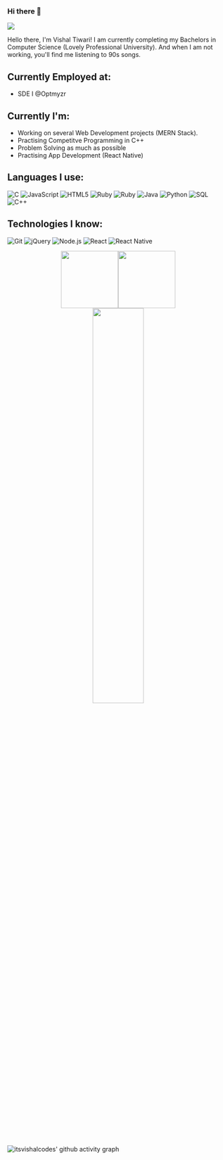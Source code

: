 ### Hi there 👋

<!--
**Vishu1694/vishu1694** is a ✨ _special_ ✨ repository because its `README.md` (this file) appears on your GitHub profile.

Here are some ideas to get you started:

- 🔭 I’m currently working on ...
- 🌱 I’m currently learning ...
- 👯 I’m looking to collaborate on ...
- 🤔 I’m looking for help with ...
- 💬 Ask me about ...
- 📫 How to reach me: ...
- 😄 Pronouns: ...
- ⚡ Fun fact: ...
-->
![](https://github.com/itsvishalcodes/itsvishalcodes/blob/main/github_about.gif)

Hello there, I'm Vishal Tiwari! I am currently completing my Bachelors in Computer Science (Lovely Professional University). And when I am not working, you'll find me listening to 90s songs. 

## Currently Employed at:
- SDE I @Optmyzr

## Currently I'm:

- Working on several Web Development projects (MERN Stack).
- Practising Competitve Programming in C++
- Problem Solving as much as possible
- Practising App Development (React Native)


## Languages I use:

![C](https://img.shields.io/badge/-C-000000?style=flat&logo=C)
![JavaScript](https://img.shields.io/badge/-JavaScript-000000?style=flat&logo=javascript)
![HTML5](https://img.shields.io/badge/-HTML5-000000?style=flat&logo=HTML5)
![Ruby](https://img.shields.io/badge/-ruby-000000?style=flat&logo=ruby)
![Ruby](https://img.shields.io/badge/-rails-000000?style=flat&logo=ruby)
![Java](https://img.shields.io/badge/-Java-000000?style=flat&logo=Java&logoColor=007396)
![Python](https://img.shields.io/badge/-Python-000000?style=flat&logo=python)
![SQL](https://img.shields.io/badge/-SQL-000000?style=flat&logo=MySQL)
![C++](https://img.shields.io/badge/-C++-000000?style=flat&logo=C%2B%2B&logoColor=00599C)

## Technologies I know:

![Git](https://img.shields.io/badge/-Git-000000?style=flat&logo=git&logoColor=F05032)
![jQuery](https://img.shields.io/badge/-jQuery-000000?style=flat&logo=jQuery&logoColor=0769AD)
![Node.js](https://img.shields.io/badge/-Node.js-000000?style=flat&logo=node.js&logoColor=339933)
![React](https://img.shields.io/badge/-React-000000?style=flat&logo=React&logoColor=61DAFB)
![React Native](https://img.shields.io/badge/-ReactNative-000000?style=flat&logo=React&logoColor=61DAFB)


<div align="center">
  <img align="" height='130px' src="https://github-readme-stats.vercel.app/api?username=itsvishalcodes&hide_title=true&show_icons=true&include_all_commits=true&line_height=21&bg_color=0,EC6C6C,FFD479,FFFC79,73FA79&theme=graywhite" /><img align="" height='130px' src="https://github-readme-stats.vercel.app/api/top-langs/?username=itsvishalcodes&hide_title=true&layout=compact&bg_color=0,73FA79,73FDFF,D783FF&theme=graywhite" />
</div>

<div align="center">
  <img width="48%" src="https://github-readme-streak-stats.herokuapp.com/?user=itsvishalcodes&theme=tokyonight" />
</div>

<br />

![itsvishalcodes' github activity graph](https://activity-graph.herokuapp.com/graph?username=itsvishalcodes&theme=nord) 

